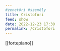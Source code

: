 ```yaml
---
#zenetöri #személy
title: Cristofori
feed: show
date: 2022-12-23 17:30
permalink: /Cristofori
---
```


[[fortepiano]]